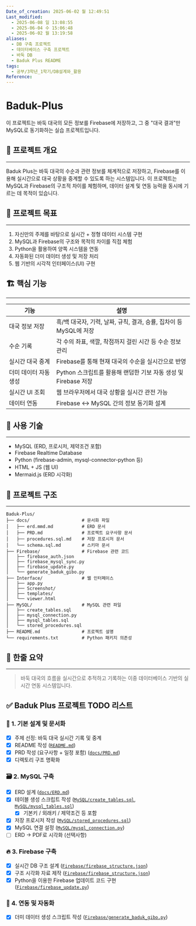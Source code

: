 ```yaml
---
Date_of_creation: 2025-06-02 월 12:49:51
Last_modified:
  - 2025-06-08 일 13:08:55
  - 2025-06-04 수 15:06:48
  - 2025-06-02 월 13:19:58
aliases:
  - DB 구축 프로젝트
  - 데이터베이스 구축 프로젝트
  - 바둑 DB
  - Baduk Plus README
tags:
  - 공부/3학년_1학기/DB설계와_활용
Reference: 
---
```

# Baduk-Plus

이 프로젝트는 바둑 대국의 모든 정보를 Firebase에 저장하고, 그 중 "대국 결과"만 MySQL로 동기화하는 실습 프로젝트입니다.

## 📘 프로젝트 개요
---
Baduk Plus는 바둑 대국의 수순과 관련 정보를 체계적으로 저장하고, Firebase를 이용해 실시간으로 대국 상황을 중계할 수 있도록 하는 시스템입니다.
이 프로젝트는 MySQL과 Firebase의 구조적 차이를 체험하며, 데이터 설계 및 연동 능력을 동시에 기르는 데 목적이 있습니다.

## 🧠 프로젝트 목표
---
1. 자신만의 주제를 바탕으로 실시간 + 정형 데이터 시스템 구현
2. MySQL과 Firebase의 구조와 목적의 차이를 직접 체험
3. Python을 활용하여 양쪽 시스템을 연동
4. 자동화된 더미 데이터 생성 및 저장 처리
5. 웹 기반의 시각적 인터페이스(UI) 구현

## 🏗️ 핵심 기능
---

| 기능                    | 설명                                                                 |
|-------------------------|----------------------------------------------------------------------|
| 대국 정보 저장          | 흑/백 대국자, 기력, 날짜, 규칙, 결과, 승률, 집차이 등 MySQL에 저장 |
| 수순 기록               | 각 수의 좌표, 색깔, 착점까지 걸린 시간 등 수순 정보 관리            |
| 실시간 대국 중계        | Firebase를 통해 현재 대국의 수순을 실시간으로 반영                  |
| 더미 데이터 자동 생성   | Python 스크립트를 활용해 랜덤한 기보 자동 생성 및 Firebase 저장     |
| 실시간 UI 조회          | 웹 브라우저에서 대국 상황을 실시간 관전 가능                        |
| 데이터 연동             | Firebase ↔ MySQL 간의 정보 동기화 설계                              |

## 🔧 사용 기술
---
- MySQL (ERD, 프로시저, 제약조건 포함)
- Firebase Realtime Database
- Python (firebase-admin, mysql-connector-python 등)
- HTML + JS (웹 UI)
- Mermaid.js (ERD 시각화)

## 📁 프로젝트 구조
---
```
Baduk-Plus/
├── docs/                    # 문서화 파일
│   ├── erd.mmd.md           # ERD 문서
│   ├── PRD.md               # 프로젝트 요구사항 문서
│   ├── procedures.sql.md    # 저장 프로시저 문서
│   └── schema.sql.md        # 스키마 문서
├── Firebase/                # Firebase 관련 코드
│   ├── firebase_auth.json
│   ├── firebase_mysql_sync.py
│   ├── firebase_update.py
│   └── generate_baduk_gibo.py
├── Interface/               # 웹 인터페이스
│   ├── app.py
│   ├── Screenshot/
│   ├── templates/
│   └── viewer.html
├── MySQL/                   # MySQL 관련 파일
│   ├── create_tables.sql
│   ├── mysql_connection.py
│   ├── mysql_tables.sql
│   └── stored_procedures.sql
├── README.md                # 프로젝트 설명
└── requirements.txt         # Python 패키지 의존성
```

## 💬 한줄 요약
---
> 바둑 대국의 흐름을 실시간으로 추적하고 기록하는 이중 데이터베이스 기반의 실시간 연동 시스템입니다.

## ✅ Baduk Plus 프로젝트 TODO 리스트

### 🧩 1. 기본 설계 및 문서화
- [x] 주제 선정: 바둑 대국 실시간 기록 및 중계
- [x] README 작성 ([`README.md`](https://github.com/imsang27/Baduk-Plus/blob/main/README.md))
- [x] PRD 작성 (요구사항 + 일정 포함) ([`docs/PRD.md`](https://github.com/imsang27/Baduk-Plus/blob/main/docs/PRD.md))
- [x] 디렉토리 구조 명확화

### 🗃️ 2. MySQL 구축
- [x] ERD 설계 ([`docs/ERD.md`](https://github.com/imsang27/Baduk-Plus/blob/main/docs/ERD.md))
- [x] 테이블 생성 스크립트 작성 ([`MySQL/create_tables.sql`](https://github.com/imsang27/Baduk-Plus/blob/main/MySQL/create_tables.sql), [`MySQL/mysql_tables.sql`](https://github.com/imsang27/Baduk-Plus/blob/main/MySQL/mysql_tables.sql))
	- [x] 기본키 / 외래키 / 제약조건 등 포함
- [x] 저장 프로시저 작성 ([`MySQL/stored_procedures.sql`](https://github.com/imsang27/Baduk-Plus/blob/main/MySQL/stored_procedures.sql))
- [x] MySQL 연결 설정 ([`MySQL/mysql_connection.py`](https://github.com/imsang27/Baduk-Plus/blob/main/MySQL/mysql_connection.py))
- [ ] ERD → PDF로 시각화 (선택사항)

### 🔥 3. Firebase 구축
- [x] 실시간 DB 구조 설계 ([`Firebase/firebase_structure.json`](https://github.com/imsang27/Baduk-Plus/blob/main/Firebase/firebase_structure.json))
- [x] 구조 시각화 자료 제작 ([`Firebase/firebase_structure.json`](https://github.com/imsang27/Baduk-Plus/blob/main/Firebase/firebase_structure.json))
- [x] Python을 이용한 Firebase 업데이트 코드 구현 ([`Firebase/firebase_update.py`](https://github.com/imsang27/Baduk-Plus/blob/main/Firebase/firebase_update.py))

### 🔄 4. 연동 및 자동화
- [x] 더미 데이터 생성 스크립트 작성 ([`Firebase/generate_baduk_gibo.py`](https://github.com/imsang27/Baduk-Plus/blob/main/Firebase/generate_baduk_gibo.py))